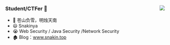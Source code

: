 ### Student/CTFer 👋      <img align="right" src="https://github-readme-stats.vercel.app/api?username=Snakinya&show_icons=true&theme=radical">

- 🌄 苍山负雪，明烛天南
- 😃 Snakinya
- 😭 Web Security / Java Security /Network Security
- 🏚️ Blog：www.snakin.top




<!--
**Snakinya/Snakinya** is a ✨ _special_ ✨ repository because its `README.md` (this file) appears on your GitHub profile.

Here are some ideas to get you started:

- 🔭 I’m currently working on ...
- 🌱 I’m currently learning ...
- 👯 I’m looking to collaborate on ...
- 🤔 I’m looking for help with ...
- 💬 Ask me about ...
- 📫 How to reach me: ...
- 😄 Pronouns: ...
- ⚡ Fun fact: ...
-->
